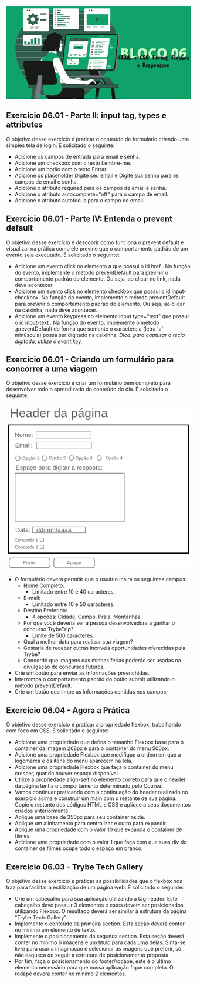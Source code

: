 ![](../bannerdosblocos/trybe-exercicios-bloco06.png)

## Exercício 06.01 - Parte II: input tag, types e attributes

O objetivo desse exercício é praticar o conteúdo de formulário criando uma simples tela de login. É solicitado o seguinte:

* Adicione os campos de entrada para email e senha.
* Adicione um checkbox com o texto Lembre-me.
* Adicione um botão com o texto Entrar.
* Adicione os placeholder Digite seu email e Digite sua senha para os campos de email e senha.
* Adicione o atributo required para os campos de email e senha.
* Adicione o atributo autocomplete="off" para o campo de email.
* Adicione o atributo autofocus para o campo de email.

## Exercício 06.01 - Parte IV: Entenda o prevent default

O objetivo desse exercício é descobrir como funciona o prevent default e visualizar na prática como ele previne que o comportamento padrão de um evento seja executado. É solicitado o seguinte:

* Adicione um evento click no elemento a que possui o id href . Na função do evento, implemente o método preventDefault para previnir o comportamento padrão do elemento. Ou seja, ao clicar no link, nada deve acontecer.
* Adicione um evento click no elemento checkbox que possui o id input-checkbox. Na função do evento, implemente o método preventDefault para previnir o comportamento padrão do elemento. Ou seja, ao clicar na caixinha, nada deve acontecer.
* Adicione um evento keypress no elemento input type="text" que possui o id input-text . Na função do evento, implemente o método .preventDefault de forma que somente o caractere a (letra 'a' minúscula) possa ser digitado na caixinha. _Dica: para capturar a tecla digitada, utilize o event.key._

## Exercício 06.01 - Criando um formulário para concorrer a uma viagem

O objetivo desse exercício é criar um formulário bem completo para desenvolver todo o aprendizado do conteúdo do dia. É solicitado o seguinte:

![](../bannerdosblocos/estrutura-exemplo-exercicio6.1.png)

* O formulário deverá permitir que o usuário insira os seguintes campos:
  * Nome Completo:
    * Limitado entre 10 e 40 caracteres.
  * E-mail:
    * Limitado entre 10 e 50 caracteres.
  * Destino Preferido:
    * 4 opções: Cidade, Campo, Praia, Montanhas.
  * Por que você deveria ser a pessoa desenvolvedora a ganhar o concurso TrybeTrip?
    * Limite de 500 caracteres.
  * Qual a melhor data para realizar sua viagem?
  * Gostaria de receber outras incríveis oportunidades oferecidas pela Trybe?
  * Concordo que imagens das minhas férias poderão ser usadas na divulgação de concursos futuros.
* Crie um botão para enviar as informações preenchidas.
* Interrompa o comportamento padrão do botão submit utilizando o método preventDefault.
* Crie um botão que limpe as informações contidas nos campos;

## Exercício 06.04 - Agora a Prática 

O objetivo desse exercício é praticar a propriedade flexbox, trabalhando com foco em CSS. É solicitado o seguinte:

* Adicione uma propriedade que defina o tamanho Flexbox base para o container da imagem 268px e para o container do menu 500px.
* Adicione uma propriedade Flexbox que modifique a ordem em que a logomarca e os itens do menu aparecem na tela.
* Adicione uma propriedade Flexbox que faça o container do menu crescer, quando houver espaço disponível.
* Utilize a propriedade align-self no elemento correto para que o header da página tenha o comportamento determinado pelo Course.
* Vamos continuar praticando com a continuação do header realizado no exercício acima e construir um main com o restante de sua página. Copie o restante dos códigos HTML e CSS e aplique a seus documentos criados anteriormente.
* Aplique uma base de 350px para seu container aside.
* Aplique um alinhamento para centralizar e outro para expandir.
* Aplique uma propriedade com o valor 10 que expanda o container de filmes.
* Adicione uma propriedade com o valor 1 que faça com que suas div do container de filmes ocupe todo o espaço em branco.

## Exercício 06.03 - Trybe Tech Gallery

O objetivo desse exercício é praticar as possibilidades que o flexbox nos traz para facilitar a estilização de um página web. É solicitado o seguinte: 

* Crie um cabeçalho para sua aplicação utilizando a tag header. Este cabeçalho deve possuir 3 elementos e estes devem ser posicionados utilizando Flexbox. O resultado deverá ser similar à estrutura da página "Trybe Tech-Gallery".
* Implemente o conteúdo da primeira section. Esta seção deverá conter no mínimo um elemento de texto.
* Implemente o posicionamento da segunda section. Esta seção deverá conter no mínimo 6 imagens e um título para cada uma delas. Sinta-se livre para usar a imaginação e selecionar as imagens que preferir, só não esqueça de seguir a estrutura de posicionamento proposta. 
* Por fim, faça o posicionamento do footer/rodapé, este é o ultimo elemento necessário para que nossa aplicação fique completa. O rodapé deverá conter no mínimo 2 elementos. 